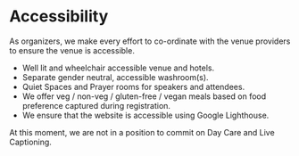 # Accessibility

As organizers, we make every effort to co-ordinate with the venue providers to ensure the venue is accessible.

- Well lit and wheelchair accessible venue and hotels.
- Separate gender neutral, accessible washroom(s).
- Quiet Spaces and Prayer rooms for speakers and attendees.
- We offer veg / non-veg / gluten-free / vegan meals based on food preference captured during registration.
- We ensure that the website is accessible using Google Lighthouse.

At this moment, we are not in a position to commit on Day Care and Live Captioning.
